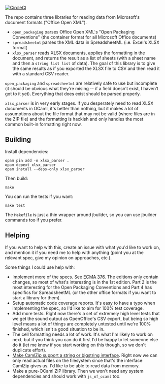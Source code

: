 [![CircleCI](https://circleci.com/gh/brendanlong/ocaml-xlsx-parser.svg?style=shield)](https://circleci.com/gh/brendanlong/ocaml-xlsx-parser)

The repo contains three libraries for reading data from Microsoft's document
formats ("Office Open XML").

  - `open_packaging` parses Office Open XML's "Open Packaging Conventions"
    (the container format for all Microsoft Office documents)
  - `spreadsheetml` parses the XML data in SpreadsheetML (i.e. Excel's XLSX
    format)
  - `xlsx_parser` reads XLSX documents, applies the formatting in the document,
    and returns the result as a list of sheets (with a sheet name and then
    a `string list list` of data). The goal of this library is to give the
    same results as if you exported the XLSX file to CSV and then read it with
    a standard CSV reader.

`open_packaging` and `spreadsheetml` are relatively safe to use but incomplete
(it should be obvious what they're mising -- if a field doesn't exist, I
haven't got to it yet). Everything that does exist should be parsed properly.

`xlsx_parser` is in very early stages. If you desperately need to read XLSX
documents in OCaml, it's better than nothing, but it makes a lot of assumptions
about the file format that may not be valid (where files are in the ZIP file)
and the formatting is hackish and only handles the most common built-in
formatting right now.

## Building

Install dependencies:

```
opam pin add -n xlsx_parser .
opam depext xlsx_parser
opam install --deps-only xlsx_parser
```

Then build:

```
make
```

You can run the tests if you want:

```
make test
```

The `Makefile` is just a thin wrapper around jbuilder, so you can use
jbuilder commands too if you prefer.

## Helping

If you want to help with this, create an issue with what you'd like to work
on, and mention it if you need me to help with anything (point you at the
relevant spec, give my opinion on approaches, etc.).

Some things I could use help with:

  - Implement more of the specs. See [ECMA 376](https://www.ecma-international.org/publications/standards/Ecma-376.htm).
    The editions only contain changes, so most of what's interesting is in
    the 1st edition. Part 2 is the most interesting for the Open Packaging
    Conventions and Part 4 has specifics for SpreadsheetML (or the other office
    formats if you want to start a library for them).
  - Setup automatic code coverage reports. It's easy to have a typo when
    implementing the spec, so I'd like to aim for 100% test coverage.
  - Add more tests. Right now there's a set of extremely high level tests
    that we get the sound output as OpenOffice's CSV export, but being so high
    level means a lot of things are completely untested until we're 100%
    finished, which isn't a good situation to be in.
  - The cell formatting needs a lot of work. It's what I'm likely to work on
    next, but if you think you can do it first I'd be happy to let someone
    else do it (let me know if you start working on this though, so we don't
    duplicate effort).
  - [Make CamlZip support a string or bigstring interface](https://github.com/xavierleroy/camlzip/pull/7).
    Right now we can only read actual files on the filesystem since that's the
    interface CamlZip gives us. I'd like to be able to read data from memory.
  - Make a pure-OCaml ZIP library. Then we won't need any system dependencies
    and should work with `js_of_ocaml` too.
